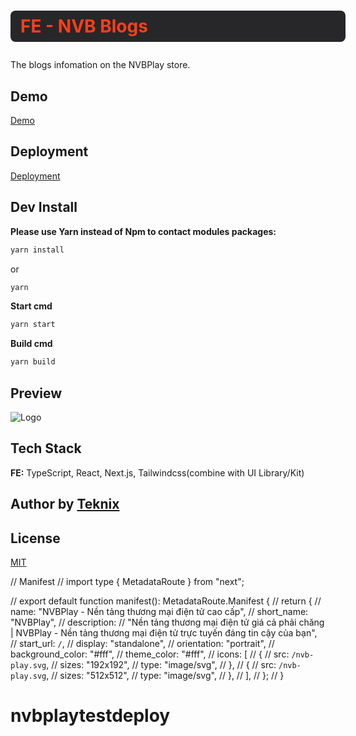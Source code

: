 # <p style="color:#FF3F1A; width:100%; background-color: #27272A; border-radius: 0.5rem; padding: 0.5rem 1rem;">FE - NVB Blogs</p>

The blogs infomation on the NVBPlay store.

## Demo

[Demo](https://nvbplay-prismic-frontend.vercel.app/)

## Deployment

[Deployment](https://www.google.com)

## Dev Install

**Please use Yarn instead of Npm to contact modules packages:**

```bash
yarn install
```

or

```bash
yarn
```

**Start cmd**

```bash
yarn start
```

**Build cmd**

```bash
yarn build
```

## Preview

![Logo](https://res.cloudinary.com/dubi5n4bw/image/upload/v1733799883/logos/hfqdk9aabuzzomme7qpz.png)

## Tech Stack

**FE:** TypeScript, React, Next.js, Tailwindcss(combine with UI Library/Kit)

<!-- ## Colors
| Color                   | Hex                                                                |
| ----------------------  | ------------------------------------------------------------------ |
| txtprimary | ![#27272A](https://via.placeholder.com/10/27272A?text=+) #27272A |
| txtsecondary |  ![#64646D](https://via.placeholder.com/10/64646D?text=+) #64646D |
| txtthird | ![#FF3F1A](https://via.placeholder.com/10/FF3F1A?text=+) #FF3F1A |
| txtfourth | ![#0B74E5](https://via.placeholder.com/10/0B74E5?text=+) #0B74E5 |
| txtfifth | ![#38383D](https://via.placeholder.com/10/38383D?text=+) #38383D |
| blue-hovered | ![#0D5BB5](https://via.placeholder.com/10/0D5BB5?text=+) #0D5BB5 |
| gray-primary | ![#F5F5FA](https://via.placeholder.com/10/F5F5FA?text=+) #F5F5FA |
| gray-icon | ![#515158](https://via.placeholder.com/10/515158?text=+) #515158 |
| gray-border | ![#EBEBF0](https://via.placeholder.com/10/EBEBF0?text=+) #EBEBF0 |
| black-primary | ![#0a0604](https://via.placeholder.com/10/0a0604?text=+) #0a0604 |
| gray-secondary | ![#2a2a28](https://via.placeholder.com/10/2a2a28?text=+) #2a2a28 |
| gray-third | ![#dbdbdb](https://via.placeholder.com/10/dbdbdb?text=+) #dbdbdb |
| gray-fourth | ![#8f9b99](https://via.placeholder.com/10/8f9b99?text=+) #8f9b99 |
-->

## Author by [Teknix](https://www.teknixcorp.com/?fbclid=IwY2xjawHElLpleHRuA2FlbQIxMAABHR6EZwakHG-2N0F-bJcyEARO3sKr-EfR3zKs8IA9e6nWFaTmj8qOy8NNiA_aem_u226XnP5h5oT40NBbM7Zsg)

## License

[MIT](https://choosealicense.com/licenses/mit/)


// Manifest
// import type { MetadataRoute } from "next";

// export default function manifest(): MetadataRoute.Manifest {
//   return {
//     name: "NVBPlay - Nền tảng thương mại điện tử cao cấp",
//     short_name: "NVBPlay",
//     description:
//       "Nền tảng thương mại điện tử giá cả phải chăng | NVBPlay - Nền tảng thương mại điện tử trực tuyến đáng tin cậy của bạn",
//     start_url: `/`,
//     display: "standalone",
//     orientation: "portrait",
//     background_color: "#fff",
//     theme_color: "#fff",
//     icons: [
//       {
//         src: `/nvb-play.svg`,
//         sizes: "192x192",
//         type: "image/svg",
//       },
//       {
//         src: `/nvb-play.svg`,
//         sizes: "512x512",
//         type: "image/svg",
//       },
//     ],
//   };
// }
# nvbplaytestdeploy
